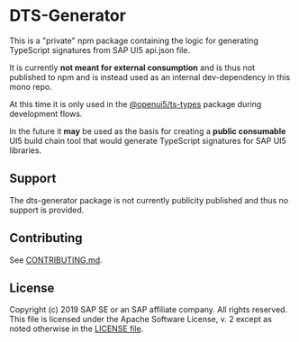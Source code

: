 # DTS-Generator

This is a "private" npm package containing the logic for generating
TypeScript signatures from SAP UI5 api.json file.

It is currently **not meant for external consumption** and is thus not published to npm and is instead
used as an internal dev-dependency in this mono repo.

At this time it is only used in the [@openui5/ts-types](../types) package during development flows.

In the future it **may** be used as the basis for creating a **public consumable** UI5 build chain tool
that would generate TypeScript signatures for SAP UI5 libraries.

## Support

The dts-generator package is not currently publicity published and thus no support is provided.

## Contributing

See [CONTRIBUTING.md](./CONTRIBUTING.md).

## License

Copyright (c) 2019 SAP SE or an SAP affiliate company. All rights reserved.
This file is licensed under the Apache Software License, v. 2 except as noted otherwise in the [LICENSE file](../../LICENSE).
